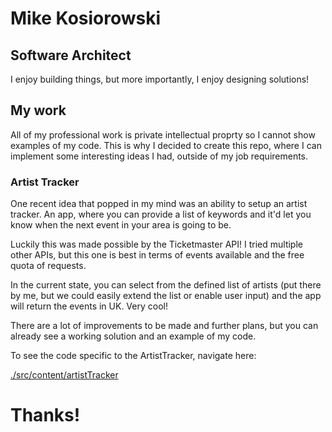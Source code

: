 # Mike Kosiorowski
## Software Architect
I enjoy building things, but more importantly, I enjoy designing solutions!
## My work
All of my professional work is private intellectual proprty so I cannot show examples of my code. 
This is why I decided to create this repo, where I can implement some interesting ideas I had, outside of my job requirements. 

### Artist Tracker
One recent idea that popped in my mind was an ability to setup an artist tracker. An app, where you can provide a list of keywords and it'd let you know when the next event in your area is going to be. 

Luckily this was made possible by the Ticketmaster API! I tried multiple other APIs, but this one is best in terms of events available and the free quota of requests.

In the current state, you can select from the defined list of artists (put there by me, but we could easily extend the list or enable user input) and the app will return the events in UK. Very cool! 

There are a lot of improvements to be made and further plans, but you can already see a working solution and an example of my code. 

To see the code specific to the ArtistTracker, navigate here: 

[./src/content/artistTracker](/src/content/artistTracker)

# Thanks!